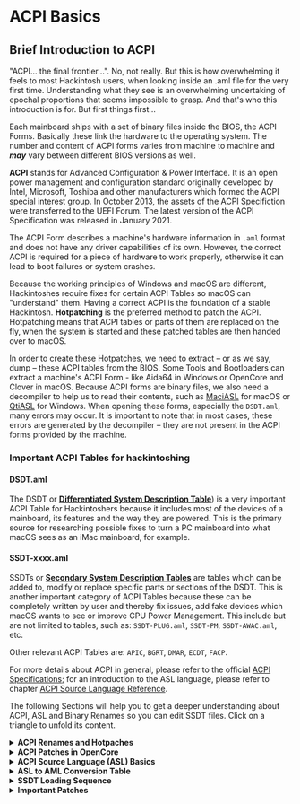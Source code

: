 # ACPI Basics
## Brief Introduction to ACPI

"ACPI… the final frontier…". No, not really. But this is how overwhelming it feels to most Hackintosh users, when looking inside an .aml file for the very first time. Understanding what they see is an overwhelming undertaking of epochal proportions that seems impossible to grasp. And that's who this introduction is for. But first things first…

Each mainboard ships with a set of binary files inside the BIOS, the ACPI Forms. Basically these link the hardware to the operating system. The number and content of ACPI forms varies from machine to machine and ***may*** vary between different BIOS versions as well.

**ACPI** stands for Advanced Configuration & Power Interface. It is an open power management and configuration standard originally developed by Intel, Microsoft, Toshiba and other manufacturers which formed the ACPI special interest group. In October 2013, the assets of the ACPI Specifiction were transferred to the UEFI Forum. The latest version of the ACPI Specification was released in January 2021. 

The ACPI Form describes a machine's hardware information in `.aml` format and does not have any driver capabilities of its own. However, the correct ACPI is required for a piece of hardware to work properly, otherwise it can lead to boot failures or system crashes. 

Because the working principles of Windows and macOS are different, Hackintoshes require fixes for certain ACPI Tables so macOS can "understand" them. Having a correct ACPI is the foundation of a stable Hackintosh. **Hotpatching** is the preferred method to patch the ACPI. Hotpatching means that ACPI tables or parts of them are replaced on the fly, when the system is started and these patched tables are then handed over to macOS.

In order to create these Hotpatches, we need to extract – or as we say, dump – these ACPI tables from the BIOS. Some Tools and Bootloaders can extract a machine's ACPI Form - like Aida64 in Windows or OpenCore and Clover in macOS. Because ACPI forms are binary files, we also need a decompiler to help us to read their contents, such as [MaciASL](https://github.com/acidanthera/MaciASL) for macOS or [QtiASL](https://github.com/ic005k/QtiASL) for Windows. When opening these forms, especially the `DSDT.aml`, many errors may occur. It is important to note that in most cases, these errors are generated by the decompiler – they are not present in the ACPI forms provided by the machine.

### Important ACPI Tables for hackintoshing

#### DSDT.aml 
The DSDT or [**Differentiated System Description Table**](https://uefi.org/specs/ACPI/6.4/05_ACPI_Software_Programming_Model/ACPI_Software_Programming_Model.html#differentiated-system-description-table-dsdt)) is a very important ACPI Table for Hackintoshers because it includes most of the devices of a mainboard, its features and the way they are powered. This is the primary source for researching possible fixes to turn a PC mainboard into what macOS sees as an iMac mainboard, for example.

#### SSDT-xxxx.aml
SSDTs or [**Secondary System Description Tables**](https://uefi.org/specs/ACPI/6.4/05_ACPI_Software_Programming_Model/ACPI_Software_Programming_Model.html?highlight=ssdt#secondary-system-description-table-ssdt) are tables which can be added to, modify or replace specific parts or sections of the DSDT. This is another important category of ACPI Tables because these can be completely written by user and thereby fix issues, add fake devices which macOS wants to see or improve CPU Power Management. This include but are not limited to tables, such as: `SSDT-PLUG.aml`, `SSDT-PM`, `SSDT-AWAC.aml`, etc.

Other relevant ACPI Tables are: `APIC`, `BGRT`, `DMAR`, `ECDT`, `FACP`.

For more details about ACPI in general, please refer to the official [ACPI Specifications](https://uefi.org/specs/ACPI/6.4/index.html); for an introduction to the ASL language, please refer to chapter [ACPI Source Language Reference](https://uefi.org/specs/ACPI/6.4/19_ASL_Reference/ACPI_Source_Language_Reference.html?highlight=asl%20syntax).

The following Sections will help you to get a deeper understanding about ACPI, ASL and Binary Renames so you can edit SSDT files. Click on a triangle to unfold its content.
<details>
<summary><strong>ACPI Renames and Hotpaches</strong></summary>

## ACPI Renames and Hotpatches

Try to avoid ACPI binary renames and patches such as `HDAS` to `HDEF`, `EC0` to `EC`, `SSDT-OC-XOSI` etc., whenever possible. Especially renaming of underlined `MethodObj`(such as `_STA`, `_OSI`, etc.) should be done with caution. Nowadays, a lot of them are handled by Kexts like **AppleALC** and **Whatevergreen** anyway.

**General Guidelines**: 

- No OS Patches are required. For parts that do not work properly use customized patches to make them work. For special requirements of operating systems, use the `SSDT-XOSI` Patch.
- For Brightness Control Keys to work, some machines do not require extra patches. Use `PS2 Keyboard Mapping` instead to achieve the same effect.
- For now, the vast majority of machines require the `0D6D Patch` to fix `Instant Wake` issues.
- Mostly all Laptops require additional device-specific renames and patches for the Battery Percentage Indicator to work. Recently, a new Kext called [ECEnabler](https://github.com/1Revenger1/ECEnabler) was introduced which enables macOS to read the battery status provided the Embedded Controller, so no patching is required. It doesn't work in all cases but it's a good idea to give it a try first.
- Most ThinkPad Laptops require the `PTSWAKTTS` patch to stop the Power Button LED from pulsing after waking up from sleep.
- For machines with a dedicated Sleep Button: if pressing the Sleep Button crashes the system, use the `PNP0C0E Sleep Correction Method` to fix it.

You may need to disable or enable certain components in order to solve specific problems. 
 
**In general, use:**

- `Binary Renames & Preset Variables` – the binary rename method is especially effective for computers running only macOS. On multi-boot systems with different Operating Systems  these patches should be used with **Caution** since binary renames apply to all systems which can cause issues. The best way to avoid such issues is to bypass OpenCore when booting into a different OS altogether, so no patches are injected. Or use Clover instead, since it does not inject patches into other OSes.
- `Fake Devices` since this method is very reliable. **Recommended**. 
</details>
<details>
<summary><strong>ACPI Patches in OpenCore</strong></summary>

### ACPI Patches in OpenCore
The following section refers to patching other ACPI Tables apart from the `DSDT.aml`, which most SSDT Hotpatches in the OC Little Repository are addressing. 

OpenCore applies ACPI changes globally to *every* operating system (unlike Clover) in the following order (as defined in the `config.plist`):

1. `Patch` is processed
2. `Delete` is processed 
3. `Add` is processed
4. `Quirks` are processed

#### Other ACPI Tables and Patching Methods
For more info about each one of the mentioned ACPI Tables below, please refer to the List of available [ACPI System Description Tables](https://uefi.org/specs/ACPI/6.4/05_ACPI_Software_Programming_Model/ACPI_Software_Programming_Model.html#acpi-system-description-tables).
	
![OC_ACPI_Patches](https://user-images.githubusercontent.com/76865553/136164424-ad3c01a5-546c-4f05-bdba-2e2d7eb72bd3.png)
	
- **FACP.aml**
  - **Patch method**: `ACPI\Quirks\FadtEnableReset` = `true` 
  - **Description**: Fixed ACPI Description Table (FADT). In the [ACPI Specification](https://uefi.org/specs/ACPI/6.4/05_ACPI_Software_Programming_Model/ACPI_Software_Programming_Model.html#fixed-acpi-description-table-fadt), the FADT defines various static system information related to configuration and power management. The FADT describes the implementation and configuration details of the ACPI hardware registers on the platform represented by an **FACP.aml** in the machine's ACPI Table, such as the RTC Clock, Power and Sleep buttons, Power Management, etc. In Hackintoshland this affects the following functions:
		- If you press the **Power Button** and cannot call out the "Restart, Sleep, Cancel, Shutdown" menu, try setting `ACPI\Quirks\FadtEnableReset`to `true`. If this doesn't fix it, try adding ***SSDT-PMCR*** instead. It's located under "Adding Missing Parts".
		- `Low Power S0 Idle` state. Tthe **FACP.aml** form characterizes the machine type and determines the power management method. If `Low Power S0 Idle` = `1`, it's an `AOAC` (Always On Always Connected) type of computer. See the "About AOAC" section for more details on `AOAC`.

- **Clear ACPI Header fields** 
	- **Patch method**: `ACPI\Quirks\NormalizeHeaders` = `true` 
	- **Note**: Only required on macOS 10.13

- **BGRT.aml** 
    - **Patch method**: `ACPI\Quirks\ResetLogoStatus` = `true` 
    - **Description**: **BGRT.aml** form is the bootstrap graphics resource table. According to the [`ACPI specification`](https://www.acpica.org/documentation), the `Displayed` item of the form should = `0`. However, some vendors have written non-zero data to the `Displayed` entry for some reason, which may cause the screen refresh to fail during the boot phase. The patch works to make `Displayed` = `0`.
    - **Note:** Not all machines have this form

- **Relocate ACPI Memory Regions** 
    - **Patch method**: `ACPI\Quirks\RebaseRegions` = `true` 
    - **Description**: ACPI forms have memory regions with both dynamically allocated addresses and fixed addresses. 
    - **Caution**: This patch is very dangerous and should not be chosen unless relocating memory regions solves boot crashes!

- **FACS.aml** 
    - **Patch method**: `ACPI\Quirks\ResetHwSig` = `true` 
    - **Decription**: The `Hardware Signature` item of the **FACS.aml** form is a 4-byte hardware signature, which is calculated after the system boots based on the hardware configuration. If this value is changed after the machine wakes up from a **Hibernate** state, the system will not recover correctly. The patch works by setting the `Hardware Signature` = `0` to resolve this issue.
    - **Note:** If the system has **Hibernation** disabled, you do not need to bother with this patch!

- **SLIC.aml**
	- **Patch method**: `ACPI\Quirks\SyncTableIds` = `true`
	- **Description**: Microsoft Software Licensing table. This works around patched tables becoming incompatible with the SLIC table causing licensing issues in older Windows operating systems.

- **DMAR.aml** 
    - **Patch method**: `Kernel\Quirks\DisableIoMapper` = `true` 
    - **Description**: The patch works the same as disabling `VT-d` in BIOS or using a `DropDMAR.aml` 
    - **Note**: Only early Mac systems need this patch

- **ECDT.aml**:
    - **Patch Method**: Binary rename to rename it to `EC`. Has to be applied globally so all references to its Name and `Namepath` in all of the ACPI forms are identical. Otherwise the whole ACPI gets borked.
    - **Description**: Embedded Controller.
    - **Note**: Individual machines (e.g. **Lenovo yoga-s740**) have `Namepath` in the **ECDT.aml** form that is inconsistent with the `EC` name of other ACPI forms, which can cause ACPI errors during the boot process. This patch is a good solution to the ACPI error problem.
    - **Note**: Not all machines have this table. Use SSDTTime to generate a fake EC.
</details>
<details>
<summary><strong>ACPI Source Language (ASL) Basics</strong></summary>

# ACPI Source Language (ASL) Basics
> The provided explanations in this Section are based on the following Post at PCBeta Forums by the User suhetao: "[DIY DSDT Tutorial Series, Part 1: ASL (ACPI Source Language) Basics](http://bbs.pcbeta.com/forum.php?mod=viewthread&tid=944566&archive=2&extra=page%3D1&page=1)"
> 
> - Reformatted for Markdown by Bat.bat (williambj1) on 2020-2-14, with some additions and corrections.
> - Translated from chinese into english and edited by [5T33Z0](https://github.com/5T33Z0), 2021-03-24.

## Preface
The following information is based on the documentation of the [ACPI Specifications](https://uefi.org/specs/ACPI/6.4/) provided by the Unified Extensible Firmware Interface Forum (UEFI.org). Since I am not a BIOS developer, it is possible that there could be mistakes in the provided ASL examples.

## Explanation 
Did you ever wonder what a `DSDT` or `SSDT` is and what it does? Or how these rename patches that you have in your `config.plist` work? Well, after reading this, you will know for sure!

### ACPI
**`ACPI`** stands for `Advanced Configuration & Power Interface`. In the ACPI, peripheral devices and system hardware features of the platform are described in (1) the **`DSDT`** (Differentiated System Description Table), which is loaded at boot and (2) in SSDTs (Secondary System Description Tables), which are loaded *dynamically* at run time. ACPI is literally just a set of tables of texts to provide operating systems with some basic information about the used hardware. **`DSDTs`** and **`SSDTs`** are just *two* of the many tables that make up a system's ACPI – but very important ones for us.

### Why to prefer SSDTs over a patched DSDT
A common problem with Hackintoshes is missing ACPI functionality when trying to run macOS on X86-based Intel and AMD systems, such as: Networking not working, USB Ports not working, CPU Power Management not working correctly, screens not turning off when the lid is closed, Sleep and Wake not working, Brightness controls not working and so on.

These issues stems from DSDTs made with Windows support in mind on one hand and Apple not using standard ACPI tables for their hardware on the other. These issues can be addressed by dumping, patching and injecting the patched DSDT during boot, replacing the original. 

Since a DSDT can change when updating the BIOS, injecting an older DSDT on top of a newer one can cause conflicts and break macOS functionalities. Therefore *dynamic patching* with SSDTs is highly recommended over using a patched DSDT. Plus the whole process is much more efficient, transparent and elegant.

### ASL
A notable feature of `ACPI` is a specific proprietary language to compile ACPI tables. This language is called `ASL` (ACPI Source Language), which is at the center of this article. After an ASL is compiled, it becomes AML (ACPI Machine Language), which can be executed by the operating system. Since ASL is a language, it has its own rules and guidelines. 

## ASL Guidelines

1. The variable defined in the `DefinitionBlock` must not exceed 4 characters, and not begin with digits. Just check any DSDT/SSDT – no exceptions.
2. `Scope` is similar to `{}`. There is one and there is only one `Scope`. Therefore, DSDT begins with:

   ```swift
   DefinitionBlock ("xxxx", "DSDT", 0x02, "xxxx", "xxxx", xxxx)
   {
   ```
   and is ended by

   ```swift
   }
   ```

   This is called the `Root Scope`.

The `xxxx` parameters refer to the `File Name`、`OEMID`、`Table ID` and `OEM Version`. The third parameter is based on the second parameter. As shown above, if the second parameter is **`DSDT`**, the third parameter must be `0x02`. Other parameters are free to fill in.

1. Methods and variables beginning with an underscore `_` are reserved for operating systems. That's why some ASL tables contain `_T_X` trigger warnings after decompiling.

2. A `Method` always contains either a `Device` or a `Scope`. As such, a `Method` _cannot_ be defined without a `Scope`. Therefore the example below is **invalid** because the Method is followed by a DefinitionBlock:

   ```swift
   Method (xxxx, 0, NotSerialized)
   {
       ...
   }
   DefinitionBlock ("xxxx", "DSDT", 0x02, "xxxx", "xxxx", xxxx)
   {
       ...
   }
   ```

3. `\_GPE`,`\_PR`,`\_SB`,`\_SI`,`\_TZ` belong to root scope `\`.

   - `\_GPE`--- ACPI Event handlers
   - `\_PR` --- CPU
   - `\_SB` --- Devices and Busses
   - `\_SI` --- System indicator
   - `\_TZ` --- Thermal zone

	Components with different attributes are place below/inside the corresponding Scope. For example:

   - `Device (PCI0)` is placed inside `Scope (\_SB)`

     ```swift
     Scope (\_SB)
     {
         Device (PCI0)
         {
             ...
         }
         ...
     }
     ```

   - CPU related information is placed in Scope (_PR)

     > CPUs can have various scopes, for instance `_PR`,`_SB`,`_SCK0`

     ```swift
     Scope (_PR)
     {
         Processor (CPU0, 0x00, 0x00000410, 0x06)
         {
             ...
         }
         ...
     }
     ```

   - `Scope (_GPE)` places event handlers

      ```swift
      Scope (_GPE)
      {
          Method (_L0D, 0, NotSerialized)
          {
              ...
          }
          ...
      }
      ```

      Yes, methods can be placed here. Caution, methods begin with **`_`** are reserved by operating systems.

5. `Device (xxxx)` also can be recognized as a scope, it contains various descriptions to devices, e.g. `_ADR`,`_CID`,`_UID`,`_DSM`,`_STA`.
6. Symbol `\` quotes the root scope; `^` quotes the superior scope. Similarly,`^` is superior to `^^`.
7. Symbol `_` is meaningless, it only completes the 4 characters, e.g. `_OSI`.
8. For better understanding, ACPI releases `ASL+(ASL2.0)`, it introduces C language's `+-*/=`, `<<`, `>>` and logical judgment `==`, `!=` etc.
9. Methods in ASL can accept up to 7 arguments; they are represented by `Arg0` to `Arg6` and cannot be customized.
10. Local variables in ASL can accept up to 8 arguments；they are represented by `Local0`~`Local7`. Definitions is not necessary, but should be initialized, in other words, assignment is needed.

## Common ASL Data Types

|    ASL    | 
| :-------: | 
| `Integer` |
| `String`  | 
|  `Event`  | 
| `Buffer`  | 
| `Package` | 

## ASL Variables Definition

- Define Integer:

  ```swift
  Name (TEST, 0)
  ```

- Define String:
  
  ```swift
  Name (MSTR,"ASL")
  ```

- Define Package:

  ```swift
  Name (_PRW, Package (0x02)
  {
      0x0D,
      0x03
  })
  ```

- Define Buffer Field (6 available types in total):

| Create statement |   size    |
| :--------------: | :-------: |
|  CreateBitField  |  1-Bit    |
| CreateByteField  |  8-Bit    |
| CreateWordField  |  16-Bit   |
| CreateDWordField |  32-Bit   |
| CreateQWordField |  64-Bit   |
|   CreateField    | any sizes |

  ```swift
  CreateBitField (AAAA, Zero, CCCC)
  CreateByteField (DDDD, 0x01, EEEE)
  CreateWordField (FFFF, 0x05, GGGG)
  CreateDWordField (HHHH, 0x06, IIII)
  CreateQWordField (JJJJ, 0x14, KKKK)
  CreateField (LLLL, Local0, 0x38, MMMM)
  ```
It is not necessary to announce its type when defining a variable.

## ASL Assignment

```swift
Store (a,b) /* legacy ASL */
b = a      /*   ASL+  */
```

**Examples**:

```swift
Store (0, Local0)
Local0 = 0

Store (Local0, Local1)
Local1 = Local0
```

## ASL Calculation

|  ASL+  |  Legacy ASL|  Examples                                                                 |
| :----: | :--------: | :------------------------------------------------------------------------ |
|   +    |    Add     | `Local0 = 1 + 2`<br/>`Add (1, 2, Local0)`                                 |
|   -    |  Subtract  | `Local0 = 2 - 1`<br/>`Subtract (2, 1, Local0)`                            |
|   *    |  Multiply  | `Local0 = 1 * 2`<br/>`Multiply (1, 2, Local0)`                            |
|   /    |   Divide   | `Local0 = 10 / 9`<br/>`Divide (10, 9, Local1(remainder), Local0(result))` |
|   %    |    Mod     | `Local0 = 10 % 9`<br/>`Mod (10, 9, Local0)`                               |
|   <<   | ShiftLeft  | `Local0 = 1 << 20`<br/>`ShiftLeft (1, 20, Local0)`                        |
|   >>   | ShiftRight | `Local0 = 0x10000 >> 4`<br/>`ShiftRight (0x10000, 4, Local0)`             |
|   --   | Decrement  | `Local0--`<br/>`Decrement (Local0)`                                       |
|   ++   | Increment  | `Local0++`<br/>`Increment (Local0)`                                       |
|   &    |    And     | `Local0 = 0x11 & 0x22`<br/>`And (0x11, 0x22, Local0)`                     |
| &#124; |     Or     | `Local0 = 0x01`&#124;`0x02`<br/>`Or (0x01, 0x02, Local0)`                 |
|   ~    |    Not     | `Local0 = ~(0x00)`<br/>`Not (0x00,Local0)`                                |
|        |    Nor     | `Nor (0x11, 0x22, Local0)`                                                |

Read `ACPI Specification` for more details

## ASL Logic

|  ASL+  |   Legacy ASL  | Examples                                                         |
| :----: | :-----------: | :----------------------------------------------------------------|
|   &&   |     LAnd      |  `If (BOL1 && BOL2)`<br/>`If (LAnd(BOL1, BOL2))`                 |
|   !    |     LNot      |  `Local0 = !0`<br/>`Store (LNot(0), Local0)`                     |
| &#124; |      LOr      |  `Local0 = (0`&#124;`1)`<br/>`Store (LOR(0, 1), Local0)`         |
|   <    |     LLess     |  `Local0 = (1 < 2)`<br/>`Store (LLess(1, 2), Local0)`            |
|   <=   |  LLessEqual   |  `Local0 = (1 <= 2)`<br/>`Store (LLessEqual(1, 2), Local0)`      |
|   >    |   LGreater    |  `Local0 = (1 > 2)`<br/>`Store (LGreater(1, 2), Local0)`         |
|   >=   | LGreaterEqual |  `Local0 = (1 >= 2)`<br/>`Store (LGreaterEqual(1, 2), Local0)`   |
|   ==   |    LEqual     |  `Local0 = (Local0 == Local1)`<br/>`If (LEqual(Local0, Local1))` |
|   !=   |   LNotEqual   |  `Local0 = (0 != 1)`<br/>`Store (LNotEqual(0, 1), Local0)`       |

Only two results from logical calculation - `0` or `1`

## Defining Methods in ASL

1. Define a Method:

   ```swift
   Method (TEST)
   {
       ...
   }
   ```

2. Define a method contains 2 parameters, and applies local variables `Local0`~`Local7`

   Numbers of parameters are defaulted to `0`

   ```swift
   Method (MADD, 2)
   {
       Local0 = Arg0
       Local1 = Arg1
       Local0 += Local1
   }
   ```


3. Define a method contains a return value:
  
   ```swift
   Method (MADD, 2)
   {
       Local0 = Arg0
       Local1 = Arg1
       Local0 += Local1

       Return (Local0) /* return here */
   }
   ```

   

   ```swift
   Local0 = 1 + 2            /* ASL+ */
   Store (MADD (1, 2), Local0)  /* Legacy ASL */
   ```

4. Define serialized method:

   If not define `Serialized` or `NotSerialized`, default as `NotSerialized`

   ```swift
   Method (MADD, 2, Serialized)
   {
       Local0 = Arg0
       Local1 = Arg1
       Local0 += Local1
       Return (Local0)
   }
   ```

   It looks like `multi-thread synchronization`. In other words, only one instance can exist in the memory when the method is stated as `Serialized`. Normally the application creates one object, for example:

   ```swift
   Method (TEST, Serialized)
   {
       Name (MSTR,"I will succeed")
   }
   ```

   If we state `TEST` shown above，and call it from two different methods:

   ```swift
   Device (Dev1)
   {
        TEST ()
   }
   Device (Dev2)
   {
        TEST ()
   }
   ```
If we execute `TEST` in `Dev1`, then `TEST` in `Dev2` will wait until the first one finalized. If we state:

   ```swift
   Method (TEST, NotSerialized)
   {
       Name (MSTR, "I will succeed")
   }
   ```

   when one of `TEST` called from `Devx`, another `TEST` will be failed to create `MSTR`.

## ACPI Preset Function

### `_OSI`  (Operating System Interfaces)

It is easy to acquire the current operating system's name and version when applying `_OSI`. For example, we could apply a patch that is specific to Windows or MacOS.

`_OSI` requires a string, the string must be picked from the table below.

|                 OS                  |      String      |
| :---------------------------------: | :--------------: |
|                macOS                |    `"Darwin"`    |
| Linux (other Linux-based OS)        |    `"Linux"`     |
|                  FreeBSD            |   `"FreeBSD"`    |
|                  Windows            | `"Windows 20XX"` |

> Notably, different Windows versions requre a unique string, read:  
> <https://docs.microsoft.com/en-us/windows-hardware/drivers/acpi/winacpi-osi>

When `_OSI`'s string matches the current system, it returns `1` since the `If` condition is valid.

```swift
If (_OSI ("Darwin")) /* judge if the current system is macOS */
```

### `_STA` (Status)

**⚠️ CAUTION: Two types of `_STA` exist! Do not confuse it with `_STA` from `PowerResource`!**

5 types of bit can be return from `_STA` method, explanations are listed below:

| Bit   | Explanations                           |
| :-----: | :----------------------------- |
| Bit [0] | Set if the device is present.                   |
| Bit [1] | Set if the device is enabled and decoding its resources. |
| Bit [2] | Set if the device should be shown in the UI.         |
| Bit [3] | Set if the device is functioning properly (cleared if device failed its diagnostics).            |
| Bit [4] | Set if the battery is present.             |

We need to transfer these bits from hexadecimal to binary. `0x0F` transferred to `1111`, meaning enable it(the first four bits); while `Zero` means disable. 

We also encounter `0x0B`,`0x1F`. `1011` is a binary form of `0x0B`, meaning the device is enabled and not is not allowed to decode its resources. `0X0B` often utilized in ***`SSDT-PNLF`***. `0x1F` (`11111`)only appears to describe battery device from laptop, the last bit is utilized to inform Control Method Battery Device `PNP0C0A` that the battery is present.

> In terms of `_STA` from `PowerResource`
>
> `_STA` from `PowerResource` only returns `One` or `Zero`. Please read `ACPI Specification` for detail.

### `_CRS` (Current Resource Settings)
`_CRS` returns a `Buffer`, it is often utilized to acquire touchable devices' `GPIO Pin`,`APIC Pin` for controlling the interrupt mode.

## ASL flow Control

ASL also has its method to control flow.

- Switch
  - Case
  - Default
  - BreakPoint
- While
  - Break
  - Continue
- If
  - Else
  - ElseIf
- Stall

### Branch control `If` & `Switch`

#### `If`

   The following codes check if the system is `Darwin`, if yes then`OSYS = 0x2710`

   ```swift
   If (_OSI ("Darwin"))
   {
       OSYS = 0x2710
   }
   ```

#### `ElseIf`, `Else`

   The following codes check if the system is `Darwin`, and if the system is not `Linux`, if yes then `OSYS = 0x07D0`

   ```swift
   If (_OSI ("Darwin"))
   {
       OSYS = 0x2710
   }
   ElseIf (_OSI ("Linux"))
   {
       OSYS = 0x03E8
   }
   Else
   {
       OSYS = 0x07D0
   }
   ```

#### `Switch`, `Case`, `Default`, `BreakPoint`

   ```swift
   Switch (Arg2)
   {
       Case (1) /* Condition 1 */
       {
           If (Arg1 == 1)
           {
               Return (1)
           }
           BreakPoint /* Mismatch condition, exit */
       }
       Case (2) /* Condition 2 */
       {
           ...
           Return (2)
       }
       Default /* if condition is not match，then */
       {
           BreakPoint
       }
   }
   ```

### Loop control

#### `While` & `Stall`

```swift
Local0 = 10
While (Local0 >= 0x00)
{
    Local0--
    Stall (32)
}
```

`Local0` = `10`,if `Local0` ≠ `0` is false, `Local0`-`1`, stall `32μs`, the codes delay `10 * 32 = 320 μs`。

#### `For`

`For` from `ASL` is similar to `C`, `Java`

```swift
for (local0 = 0, local0 < 8, local0++)
{
    ...
}
```

`For` shown above and `While` shown below are equivalent

```swift
Local0 = 0
While (Local0 < 8)
{
    Local0++
}
```

## `External` Quote

|  Quote Types   | External SSDT Quote| Quoted                   |
| :------------: | :-------------------------------------------- | :---------------------------------------------------------------------- |
|   UnknownObj   | `External (\_SB.EROR, UnknownObj`             | (avoid to use)                                                          |
|     IntObj     | `External (TEST, IntObj`                      | `Name (TEST, 0)`                                                        |
|     StrObj     | `External (\_PR.MSTR, StrObj`                 | `Name (MSTR,"ASL")`                                                     |
|    BuffObj     | `External (\_SB.PCI0.I2C0.TPD0.SBFB, BuffObj` | `Name (SBFB, ResourceTemplate ()`<br/>`Name (BUF0, Buffer() {"abcde"})` |
|     PkgObj     | `External (_SB.PCI0.RP01._PRW, PkgObj`        | `Name (_PRW, Package (0x02) { 0x0D, 0x03 })`                            |
|  FieldUnitObj  | `External (OSYS, FieldUnitObj`                | `OSYS,   16,`                                                           |
|   DeviceObj    | `External (\_SB.PCI0.I2C1.ETPD, DeviceObj`    | `Device (ETPD)`                                                         |
|    EventObj    | `External (XXXX, EventObj`                    | `Event (XXXX)`                                                          |
|   MethodObj    | `External (\_SB.PCI0.GPI0._STA, MethodObj`    | `Method (_STA, 0, NotSerialized)`                                       |
|    MutexObj    | `External (_SB.PCI0.LPCB.EC0.BATM, MutexObj`  | `Mutex (BATM, 0x07)`                                                    |
|  OpRegionObj   | `External (GNVS, OpRegionObj`                 | `OperationRegion (GNVS, SystemMemory, 0x7A4E7000, 0x0866)`              |
|  PowerResObj   | `External (\_SB.PCI0.XDCI, PowerResObj`       | `PowerResource (USBC, 0, 0)`                                            |
|  ProcessorObj  | `External (\_SB.PR00, ProcessorObj`           | `Processor (PR00, 0x01, 0x00001810, 0x06)`                              |
| ThermalZoneObj | `External (\_TZ.THRM, ThermalZoneObj`         | `ThermalZone (THRM)`                                                    |
|  BuffFieldObj  | `External (\_SB.PCI0._CRS.BBBB, BuffFieldObj` | `CreateField (AAAA, Zero, BBBB)`                                        |

> DDBHandleObj is rare, no discussion


## ASL CondRefOf

`CondRefOf` is useful to check the object is existed or not.

```swift
Method (SSCN, 0, NotSerialized)
{
    If (_OSI ("Darwin"))
    {
        ...
    }
    ElseIf (CondRefOf (\_SB.PCI0.I2C0.XSCN))
    {
        If (USTP)
        {
            Return (\_SB.PCI0.I2C0.XSCN ())
        }
    }

    Return (Zero)
}
```

The codes are quoted from **`SSDT-I2CxConf`**. When system is not MacOS, and `XSCN` exists under `I2C0`, it returns the original value.
</details>
<details>
<summary><strong>ASL to AML Conversion Table</strong></summary>

# ASL to AML Conversion Table

> `ASL` is an abbreviation for ACPI Source Language, i.e. `ACPI Source Code`. `AML` on the other hand is its binary counterpart, the `ACPI Machine Language Binary`– the language computers can understand.

The following table can be regarded as the quasi dictionary for translating from ASL to AML. 

Here's an Example: the well-known "`_DSM` to `XDSM`" binary rename consists of the "Find" value: `5F44534D` and the "Replace" value `5844534D`. This all seems kind of random at first, but in fact it is not. If you take a look in the binary column, you can see that the underscore "`_`" has a value of "5F" (we omit the leading zeros), "D" has "44", "S" is "3S" and "M" corresponds to "4d" – which equals "`_DSM`" in binary. And binary "58" "44" "53" "4D" equals to "`XDSM`" in ASL. And that's how you can read and translate between ASL and AML and create your own renames, if necessary.


|          ASL           |   Binary (AML) |
| :--------------------: | :---------:    |
|          ZERO          |   `0x00`    |
|          ONE           |   `0x01`    |
| **##################** | **-------** |
|         ALIAS          |   `0x06`    |
|          Name          |   `0x08`    |
| **##################** | **-------** |
|          Byte          |   `0x0a`    |
|          Word          |   `0x0b`    |
|         DWORD          |   `0x0c`    |
|         STRING         |   `0x0d`    |
|         QWORD          |   `0x0e`    |
| **##################** | **-------** |
|         Scope          |   `0x10`    |
|         Buffer         |   `0x11`    |
|        Package         |   `0x12`    |
|      VAR_PACKAGE       |   `0x13`    |
|         Method         |   `0x14`    |
|        Externel        |   `0x15`    |
|       DUAL_NAME        |   `0x2e`    |
|       MULTI_NAME       |   `0x2f`    |
| **##################** | **-------** |
|           A            |   `0x41`    |
|           B            |   `0x42`    |
|           C            |   `0x43`    |
|           D            |   `0x44`    |
|           E            |   `0x45`    |
|           F            |   `0x46`    |
|           G            |   `0x47`    |
|           H            |   `0x48`    |
|           I            |   `0x49`    |
|           J            |   `0x4a`    |
|           K            |   `0x4b`    |
|           L            |   `0x4c`    |
|           M            |   `0x4d`    |
|           N            |   `0x4e`    |
|           O            |   `0x4f`    |
|           P            |   `0x50`    |
|           Q            |   `0x51`    |
|           R            |   `0x52`    |
|           S            |   `0x53`    |
|           T            |   `0x54`    |
|           U            |   `0x55`    |
|           V            |   `0x56`    |
|           W            |   `0x57`    |
|           X            |   `0x58`    |
|           Y            |   `0x59`    |
|           Z            |   `0x5a`    |
|           \            |   `0x5c`    |
|           ^            |   `0x5e`    |
|           _            |   `0x5f`    |
| **##################** | **-------** |
|         Local0         |   `0x60`    |
|         Local1         |   `0x61`    |
|         Local2         |   `0x62`    |
|         Local3         |   `0x63`    |
|         Local4         |   `0x64`    |
|         Local5         |   `0x65`    |
|         Local6         |   `0x66`    |
|         Local7         |   `0x67`    |
| **##################** | **-------** |
|          Arg0          |   `0x68`    |
|          Arg1          |   `0x69`    |
|          Arg2          |   `0x6a`    |
|          Arg3          |   `0x6b`    |
|          Arg4          |   `0x6c`    |
|          Arg5          |   `0x6d`    |
|          Arg6          |   `0x6e`    |
| **##################** | **-------** |
|         Store          |   `0x70`    |
|         Refor          |   `0x71`    |
|          Add           |   `0x72`    |
|         Concat         |   `0x73`    |
|        Suntract        |   `0x74`    |
|       INCREMENT        |   `0x75`    |
|       DECREMENT        |   `0x76`    |
|        MULTIPLY        |   `0x77`    |
|         DIVIDE         |   `0x78`    |
|       SHIFT_LEFT       |   `0x79`    |
|      SHIFT_RIGHT       |   `0x7a`    |
|          AND           |   `0x7b`    |
|          NAND          |   `0x7c`    |
|           OR           |   `0x7d`    |
|          NOR           |   `0x7e`    |
|          XOR           |   `0x7f`    |
|          NOT           |   `0x80`    |
|   FIND_SET_LEFT_BIT    |   `0x81`    |
|   FIND_SET_RIGHT_BIT   |   `0x82`    |
|        DEREF_OF        |   `0x83`    |
|       CONCAT_RES       |   `0x84`    |
|          MOD           |   `0x85`    |
|         NOTIFY         |   `0x86`    |
|        SIZE_OF         |   `0x87`    |
|         INDEX          |   `0x88`    |
|         MATCH          |   `0x89`    |
|   CREATE_DWORD_FIELD   |   `0x8a`    |
|   CREATE_WORD_FIELD    |   `0x8b`    |
|   CREATE_BYTE_FIELD    |   `0x8c`    |
|    CREATE_BIT_FIELD    |   `0x8d`    |
|      OBJECT_TYPE       |   `0x8e`    |
|   CREATE_QWORD_FIELD   |   `0x8f`    |
|          LAND          |   `0x90`    |
|          LOR           |   `0x91`    |
|          LNOT          |   `0x92`    |
|         LEQUAL         |   `0x93`    |
|        LGREATER        |   `0x94`    |
|         LLESS          |   `0x95`    |
|       TO_BUFFER        |   `0x96`    |
|     TO_DEC_STRING      |   `0x97`    |
|     TO_HEX_STRING      |   `0x98`    |
|       TO_INTEGER       |   `0x99`    |
|       TO_STRING        |   `0x9c`    |
|      COPY_OBJECT       |   `0x9d`    |
|          MID           |   `0x9e`    |
|        CONTINUE        |   `0x9f`    |
|           IF           |   `0xa0`    |
|          ELSE          |   `0xa1`    |
|         WHILE          |   `0xa2`    |
|          NOOP          |   `0xa3`    |
|         RETURN         |   `0xa4`    |
|         BREAK          |   `0xa5`    |
|      BREAK_POINT       |   `0xcc`    |
|          ONES          |   `0xff`    |
| **##################** | **-------** |
|    **Ext. Op. EXT**    | **`0x5b`**  |
| **##################** | **-------** |
|         MUTEX          |   `0x01`    |
|         EVENT          |   `0x02`    |
|      COND_REF_OF       |   `0x12`    |
|      CREATE_FIELD      |   `0x13`    |
|       LOAD_TABLE       |   `0x1f`    |
|          LOAD          |   `0x20`    |
|         STALL          |   `0x21`    |
|         SLEEP          |   `0x22`    |
|        ACQUIRE         |   `0x23`    |
|         SIGNAL         |   `0x24`    |
|          WAIT          |   `0x25`    |
|         RESET          |   `0x26`    |
|        RELEASE         |   `0x27`    |
|        FROM_BCD        |   `0x28`    |
|         TO_BCD         |   `0x29`    |
|         UNLOAD         |   `0x2a`    |
|        REVISION        |   `0x30`    |
|         DEBUG          |   `0x31`    |
|         FATAL          |   `0x32`    |
|         TIMER          |   `0x33`    |
|         REGION         |   `0x80`    |
|         FIELD          |   `0x81`    |
|         DEVICE         |   `0x82`    |
|       PROCESSOR        |   `0x83`    |
|       POWER_RES        |   `0x84`    |
|      THERMAL_ZONE      |   `0x85`    |
|      INDEX_FIELD       |   `0x86`    |
|       BANK_FIELD       |   `0x87`    |
|      DATA_REGION       |   `0x88`    |
</details>
<details>
<summary><strong>SSDT Loading Sequence</strong></summary>

# SSDT Loading Sequence

Typically, SSDT patches are targeted at the machine's ACPI (either the DSDT or other SSDTs). Since the original ACPI is loaded prior to SSDT patches, there is no need for SSDTs in the `Add` list to be loaded in a specific order. But there is an exceptions to this rule…
    
For example, if you have 2 SSDTs (SSDT-X and SSDT-Y), where SSDT-X defines a `device` which SSDT-Y is "cross-referencing" via a `Scope`, then these the two patches have to be loaded in the correct order/sequence for the whole patch to work. Generally speaking, SSDTs being "scoped" into have to be loaded prior to the ones "scoping".

## Example

- **Patch 1**：***SSDT-XXXX-1.aml***
  
  ```swift
  External (_SB.PCI0.LPCB, DeviceObj)
  Scope (_SB.PCI0.LPCB)
  {
      Device (XXXX)
      {
          Name (_HID, EisaId ("ABC1111"))
      }
  }
  ```
  
- **Patch 2**：***SSDT-XXXX-2.aml***

  ```swift
  External (_SB.PCI0.LPCB.XXXX, DeviceObj)
  Scope (_SB.PCI0.LPCB.XXXX)
  {
        Method (YYYY, 0, NotSerialized)
       {
           /* do nothing */
       }
    }
  ```
  
- SSDT Loading Sequence in `config.plist` under `ACPI > Add`: 

  ```XML
  Item 1
            path    <SSDT-XXXX-1.aml>
  Item 2
            path    <SSDT-XXXX-2.aml>
  ```
</details>
<details>
<summary><strong>Important Patches</strong></summary>  

## Important Patches

- ***SSDT-RTC0*** – located under`Fake Devices`_ Some systems crash during startup due to the RTC [`PNP0B00`]  being disabled. Use SSDT-RTC0 to fix it.</br>

- ***SSDT-EC*** – Under`Fake EC`:  From **MacOS 10.15** onwards, ***SSDT-EC*** is necessary if the `Embedded Controller` is either not present or not named `EC`. Otherwise the OS may not boot. In Big Sur you get an error message (crossed-out stop sign) instead of the Apple Logo, saying that your system is not compatible with Big Sur, even though it is.
</details>

